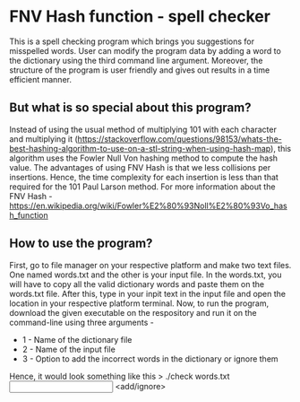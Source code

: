 
# FNV Hash function - spell checker

This is a spell checking program which brings you suggestions for misspelled words. User can modify the program data by adding a word to the dictionary using the third command line argument. Moreover, the structure of the program is user friendly and gives out results in a time efficient manner.

## But what is so special about this program?
Instead of using the usual method of multiplying 101 with each character and multiplying it (https://stackoverflow.com/questions/98153/whats-the-best-hashing-algorithm-to-use-on-a-stl-string-when-using-hash-map), this algorithm uses the Fowler Null Von hashing method to compute the hash value. The advantages of using FNV Hash is that we less collisions per insertions. Hence, the time complexity for each insertion is less than that required for the 101 Paul Larson method. For more information about the FNV Hash - https://en.wikipedia.org/wiki/Fowler%E2%80%93Noll%E2%80%93Vo_hash_function

## How to use the program?
First, go to file manager on your respective platform and make two text files. One named words.txt and the other is your input file. In the words.txt, you will have to copy all the valid dictionary words and paste them on the words.txt file. After this, type in your inpit text in the input file and open the location in your respective platform terminal. Now, to run the program, download the given executable on the respository and run it on the command-line using three arguments - 
* 1 - Name of the dictionary file
* 2 - Name of the input file
* 3 - Option to add the incorrect words in the dictionary or ignore them

Hence, it would look something like this > ./check words.txt <input file name> <add/ignore>
